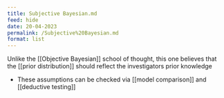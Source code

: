 ```yaml
---
title: Subjective Bayesian.md
feed: hide
date: 20-04-2023
permalink: /Subjective%20Bayesian.md
format: list
---
```



Unlike the [[Objective Bayesian]] school of thought, this one believes that the [[prior distribution]] should reflect the investigators prior knowledge

- These assumptions can be checked via [[model comparison]] and [[deductive testing]]